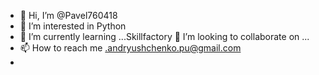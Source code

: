 - 👋 Hi, I’m @Pavel760418
- 👀 I’m interested in  Python
- 🌱 I’m currently learning ...Skillfactory
 💞️ I’m looking to collaborate on ...
- 📫 How to reach me .andryushchenko.pu@gmail.com
- 

<!---
Pavel760418/Pavel760418 is a ✨ special ✨ repository because its `README.md` (this file) appears on your GitHub profile.
You can click the Preview link to take a look at your changes.
--->
